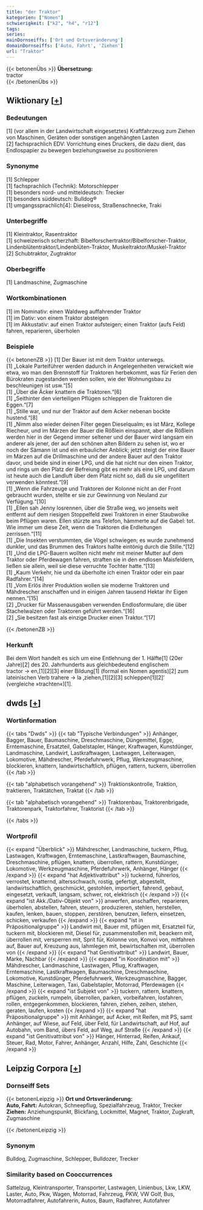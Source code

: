 ```yaml
---
title: "der Traktor"
kategorien: ["Nomen"]
schwierigkeit: ["k2", "h4", "r12"]
tags:
series:
mainDornseiffs: ['Ort und Ortsveränderung']
domainDornseiffs: ['Auto, Fahrt', 'Ziehen']
url: "Traktor"
---
```


{{< betonenÜbs >}}
**Übersetzung:**  
tractor  
{{< /betonenÜbs >}}

## Wiktionary [[+](https://de.wiktionary.org/wiki/Traktor)]

### Bedeutungen
[1] (vor allem in der Landwirtschaft eingesetztes) Kraftfahrzeug zum Ziehen von Maschinen, Geräten oder sonstigen angehängten Lasten  
[2] fachsprachlich EDV: Vorrichtung eines Druckers, die dazu dient, das Endlospapier zu bewegen beziehungsweise zu positionieren  

### Synonyme
[1] Schlepper  
[1] fachsprachlich (Technik): Motorschlepper  
[1] besonders nord- und mitteldeutsch: Trecker  
[1] besonders süddeutsch: Bulldog®  
[1] umgangssprachlich[4]: Dieselross, Straßenschnecke, Traki  

### Unterbegriffe
[1] Kleintraktor, Rasentraktor  
[1] schweizerisch scherzhaft: Bibelforschertraktor/Bibelforscher-Traktor, Lindenblütentraktor/Lindenblüten-Traktor, Muskeltraktor/Muskel-Traktor  
[2] Schubtraktor, Zugtraktor  

### Oberbegriffe
[1] Landmaschine, Zugmaschine  

### Wortkombinationen
[1] im Nominativ: einen Waldweg auffahrender Traktor  
[1] im Dativ: von einem Traktor absteigen  
[1] im Akkustativ: auf einen Traktor aufsteigen; einen Traktor (aufs Feld) fahren, reparieren, überholen  

### Beispiele
{{< betonenZB >}}
[1] Der Bauer ist mit dem Traktor unterwegs.  
[1] „Lokale Parteiführer werden dadurch in Angelegenheiten verwickelt wie etwa, wo man den Brennstoff für Traktoren herbekommt, was für Ferien den Bürokraten zugestanden werden sollen, wie der Wohnungsbau zu beschleunigen ist usw.“[5]  
[1] „Über die Äcker knattern die Traktoren.“[6]  
[1] „Seithinter den vierteiligen Pflügen schleppen die Traktoren die Eggen.“[7]  
[1] „Stille war, und nur der Traktor auf dem Acker nebenan bockte hustend.“[8]  
[1] „Nimm also wieder deinen Filter gegen Dieselqualm; es ist März, Kollege Riecheur, und im Märzen der Bauer die Rößlein einspannt, aber die Rößlein werden hier in der Gegend immer seltener und der Bauer wird langsam ein anderer als jener, der auf den schönen alten Bildern zu sehen ist, wo er noch der Sämann ist und ein erbaulicher Anblick; jetzt steigt der eine Bauer im Märzen auf die Drillmaschine und der andere Bauer auf den Traktor davor, und beide sind in einer LPG, und die hat nicht nur den einen Traktor, und rings um den Platz der Befreiung gibt es mehr als eine LPG, und darum ist heute auch die Landluft über dem Platz nicht so, daß du sie ungefiltert verwenden könntest.“[9]  
[1] „Wenn die Fahrzeuge und Traktoren der Kolonne nicht an der Front gebraucht wurden, stellte er sie zur Gewinnung von Neuland zur Verfügung.“[10]  
[1] „Ellen sah Jenny losrennen, über die Straße weg, wo jenseits weit entfernt auf dem riesigen Stoppelfeld zwei Traktoren in einer Staubwolke beim Pflügen waren. Ellen stürzte ans Telefon, hämmerte auf die Gabel: tot. Wie immer um diese Zeit, wenn die Traktoren die Erdleitungen zerrissen.“[11]  
[1] „Die Insekten verstummten, die Vögel schwiegen; es wurde zunehmend dunkler, und das Brummen des Traktors hallte eintönig durch die Stille.“[12]  
[1] „Und die LPG-Bauern wollten nicht mehr mit meiner Mutter auf dem Traktor oder Pferdewagen fahren, straften sie in den endlosen Maisfeldern, ließen sie allein, weil sie diese verruchte Tochter hatte.“[13]  
[1] „Kaum Verkehr, hie und da überholte ich einen Traktor oder ein paar Radfahrer.“[14]  
[1] „Vom Erlös ihrer Produktion wollen sie moderne Traktoren und Mähdrescher anschaffen und in einigen Jahren tausend Hektar ihr Eigen nennen.“[15]  
[2] „Drucker für Massenausgaben verwenden Endlosformulare, die über Stachelwalzen oder Traktoren geführt werden.“[16]  
[2] „Sie besitzen fast als einzige Drucker einen Traktor.“[17]  

{{< /betonenZB >}}
### Herkunft
Bei dem Wort handelt es sich um eine Entlehnung der 1. Hälfte[1] (20er Jahre)[2] des 20. Jahrhunderts aus gleichbedeutend englischem tractor → en,[1][2][3] einer Bildung[1] (formal ein Nomen agentis)[2] zum lateinischen Verb trahere → la ‚ziehen,[1][2][3] schleppen[1][2]‘ (vergleiche »trachten«)[1].  



## dwds [[+](https://www.dwds.de/wb/Traktor)]

### Wortinformation
{{< tabs "Dwds" >}}
{{< tab "Typische Verbindungen" >}}
Anhänger, Bagger, Bauer, Baumaschine, Dreschmaschine, Düngemittel, Egge, Erntemaschine, Ersatzteil, Gabelstapler, Hänger, Kraftwagen, Kunstdünger, Landmaschine, Landwirt, Lastkraftwagen, Lastwagen, Leiterwagen, Lokomotive, Mähdrescher, Pferdefuhrwerk, Pflug, Werkzeugmaschine, blockieren, knattern, landwirtschaftlich, pflügen, rattern, tuckern, überrollen
{{< /tab >}}

{{< tab "alphabetisch vorangehend" >}}
Traktionskontrolle, Traktion, traktieren, Traktätchen, Traktat
{{< /tab >}}

{{< tab "alphabetisch vorangehend" >}}
Traktorenbau, Traktorenbrigade, Traktorenpark, Traktorfahrer, Traktorist
{{< /tab >}}

{{< /tabs >}}

### Wortprofil
{{< expand "Überblick" >}} Mähdrescher, Landmaschine, tuckern, Pflug, Lastwagen, Kraftwagen, Erntemaschine, Lastkraftwagen, Baumaschine, Dreschmaschine, pflügen, knattern, überrollen, rattern, Kunstdünger, Lokomotive, Werkzeugmaschine, Pferdefuhrwerk, Anhänger, Hänger {{< /expand >}}
{{< expand "hat Adjektivattribut" >}} tuckernd, führerlos, verrostet, knatternd, altersschwach, rostig, gefertigt, abgestellt, landwirtschaftlich, geschmückt, gestohlen, importiert, fahrend, gebaut, eingesetzt, verkauft, langsam, schwer, rot, elektrisch {{< /expand >}}
{{< expand "ist Akk./Dativ-Objekt von" >}} anwerfen, anschaffen, reparieren, überholen, abstellen, fahren, steuern, produzieren, stehlen, herstellen, kaufen, lenken, bauen, stoppen, zerstören, benutzen, liefern, einsetzen, schicken, verkaufen {{< /expand >}}
{{< expand "ist in Präpositionalgruppe" >}} Landwirt mit, Bauer mit, pflügen mit, Ersatzteil für, tuckern mit, blockieren mit, Diesel für, zusammenstoßen mit, beackern mit, überrollen mit, versperren mit, Sprit für, Kolonne von, Konvoi von, mitfahren auf, Bauer auf, Kreuzung aus, lahmlegen mit, bewirtschaften mit, überrollen von {{< /expand >}}
{{< expand "hat Genitivattribut" >}} Landwirt, Bauer, Marke, Nachbar {{< /expand >}}
{{< expand "in Koordination mit" >}} Mähdrescher, Landmaschine, Lastwagen, Pflug, Kraftwagen, Erntemaschine, Lastkraftwagen, Baumaschine, Dreschmaschine, Lokomotive, Kunstdünger, Pferdefuhrwerk, Werkzeugmaschine, Bagger, Maschine, Leiterwagen, Taxi, Gabelstapler, Motorrad, Pferdewagen {{< /expand >}}
{{< expand "ist Subjekt von" >}} tuckern, rattern, knattern, pflügen, zuckeln, rumpeln, überrollen, parken, vorbeifahren, losfahren, rollen, entgegenkommen, blockieren, fahren, ziehen, zeihen, stehen, geraten, laufen, kosten {{< /expand >}}
{{< expand "hat Präpositionalgruppe" >}} mit Anhänger, auf Acker, mit Reifen, mit PS, samt Anhänger, auf Wiese, auf Feld, über Feld, für Landwirtschaft, auf Hof, auf Autobahn, vom Band, übers Feld, auf Weg, auf Straße {{< /expand >}}
{{< expand "ist Genitivattribut von" >}} Hänger, Hinterrad, Reifen, Ankauf, Steuer, Rad, Motor, Fahrer, Anhänger, Anzahl, Hilfe, Zahl, Geschichte {{< /expand >}}

## Leipzig Corpora [[+](https://corpora.uni-leipzig.de/en/res?word=Traktor&corpusId=deu_newscrawl-public_2018)]

### Dornseiff Sets
{{< betonenLeipzig >}}
**Ort und Ortsveränderung:**  
**Auto, Fahrt:** Autokran, Schneepflug, Spezialfahrzeug, Traktor, Trecker  
**Ziehen:** Anziehungspunkt, Blickfang, Lockmittel, Magnet, Traktor, Zugkraft, Zugmaschine  

{{< /betonenLeipzig >}}

### Synonym
Bulldog, Zugmaschine, Schlepper, Bulldozer, Trecker


### Similarity based on Cooccurrences
Sattelzug, Kleintransporter, Transporter, Lastwagen, Linienbus, Lkw, LKW, Laster, Auto, Pkw, Wagen, Motorrad, Fahrzeug, PKW, VW Golf, Bus, Motorradfahrer, Autofahrerin, Autos, Baum, Radfahrer, Autofahrer


